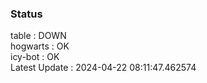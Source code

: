 ### Status


table : DOWN  
hogwarts : OK  
icy-bot : OK  
Latest Update : 2024-04-22 08:11:47.462574
